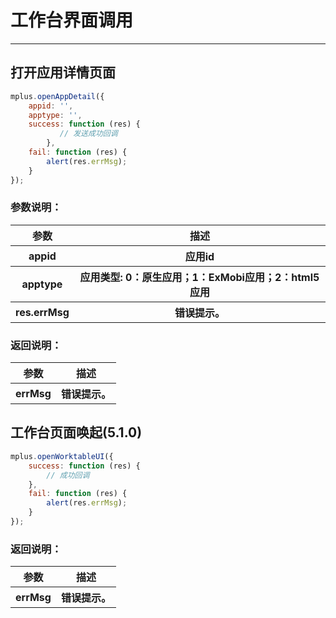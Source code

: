 # 工作台界面调用

---
<h2 id="cid_0">打开应用详情页面</h2>

```JavaScript
mplus.openAppDetail({
    appid: '', 
    apptype: '',
    success: function (res) { 
           // 发送成功回调
        },
    fail: function (res) {
        alert(res.errMsg);
    }
});

```
### 参数说明：

<table>
  <tr>
    <th>参数</th>
    <th>描述</th>
  </tr>
    <tr>
    <th>appid</th>
    <th>应用id</th>
  </tr>
  <tr>
    <th>apptype</th>
    <th>应用类型: 0：原生应用；1：ExMobi应用；2：html5应用</th>
  </tr>
  <tr>
    <th>res.errMsg</th>
    <th>错误提示。</th>
  </tr>
</table>

### 返回说明：

<table>
  <tr>
    <th>参数</th>
    <th>描述</th>
  </tr>
  <tr>
    <th>errMsg</th>
    <th>错误提示。</th>
  </tr>
</table>

<h2 id="cid_0">工作台页面唤起(5.1.0)</h2>

```JavaScript
mplus.openWorktableUI({
    success: function (res) {
    	// 成功回调
    },
    fail: function (res) {
        alert(res.errMsg);
    }
});


```

### 返回说明：

<table>
  <tr>
    <th>参数</th>
    <th>描述</th>
  <tr>
    <th>errMsg</th>
    <th>错误提示。</th>
  </tr>
</table>